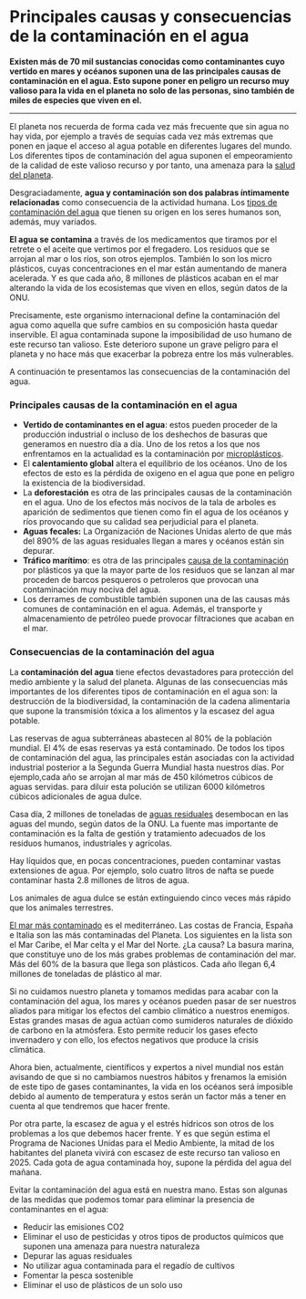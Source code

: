 # Principales causas y consecuencias de la contaminación en el agua

**Existen más de 70 mil sustancias conocidas como contaminantes cuyo vertido en mares y océanos suponen una de las principales causas de contaminación en el agua. Esto supone poner en peligro un recurso muy valioso para la vida en el planeta no solo de las personas, sino también de miles de especies que viven en el.**

____

El planeta nos recuerda de forma cada vez más frecuente que sin agua no hay vida, por ejemplo a través de sequías cada vez más extremas que ponen en jaque el acceso al agua potable en diferentes lugares del mundo. Los diferentes tipos de contaminación del agua suponen el empeoramiento de la calidad de este valioso recurso y por tanto, una amenaza para la [salud del planeta](https://www.fundacionaquae.org/como-salvar-planeta/).

Desgraciadamente, **agua y contaminación son dos palabras íntimamente relacionadas** como consecuencia de la actividad humana. Los [tipos de contaminación del agua](https://www.fundacionaquae.org/los-residuos-que-mas-contaminan-el-agua/) que tienen su origen en los seres humanos son, además, muy variados.

**El agua se contamina** a través de los medicamentos que tiramos por el retrete o el aceite que vertimos por el fregadero. Los residuos que se arrojan al mar o los ríos, son otros ejemplos. También lo son los micro plásticos, cuyas concentraciones en el mar están aumentando de manera acelerada. Y es que cada año, 8 millones de plásticos acaban en el mar alterando la vida de los ecosistemas que viven en ellos, según datos de la ONU.

Precisamente, este organismo internacional define la contaminación del agua como aquella que sufre cambios en su composición hasta quedar inservible. El agua contaminada supone la imposibilidad de uso humano de este recurso tan valioso. Este deterioro supone un grave peligro para el planeta y no hace más que exacerbar la pobreza entre los más vulnerables.

A continuación te presentamos las consecuencias de la contaminación del agua.

### Principales causas de la contaminación en el agua

* **Vertido de contaminantes en el agua**: estos pueden proceder de la producción industrial o incluso de los deshechos de basuras que generamos en nuestro día a día. Uno de los retos a los que nos enfrentamos en la actualidad es la contaminación por [microplásticos](https://www.fundacionaquae.org/como-afectan-microplasticos-salud/).
* El **calentamiento global** altera el equilibrio de los océanos. Uno de los efectos de esto es la pérdida de oxigeno en el agua que pone en peligro la existencia de la biodiversidad.
* La **deforestación** es otra de las principales causas de la contaminación en el agua. Uno de los efectos más nocivos de la tala de arboles es aparición de sedimentos que tienen como fin el agua de los océanos y ríos provocando que su calidad sea perjudicial para el planeta. 
* **Aguas fecales:** La Organización de Naciones Unidas alerto de que más del 890% de las aguas residuales llegan a mares y océanos están sin depurar.
* **Tráfico marítimo**: es otra de las principales [causa de la contaminación](https://www.fundacionaquae.org/causas-contaminacion-ambiental/) por plásticos ya que la mayor parte de los residuos que se lanzan al mar proceden de barcos pesqueros o petroleros que provocan una contaminación muy nociva del agua.
* Los derrames de combustible también suponen una de las causas más comunes de contaminación en el agua. Además, el transporte y almacenamiento de petróleo puede provocar filtraciones que acaban en el mar.

### Consecuencias de la contaminación del agua

La **contaminación del agua** tiene efectos devastadores para protección del medio ambiente y la salud del planeta. Algunas de las consecuencias más importantes de los diferentes tipos de contaminación en el agua son: la destrucción de la biodiversidad, la contaminación de la cadena alimentaria que supone la transmisión tóxica a los alimentos y la escasez del agua potable.

Las reservas de agua subterráneas abastecen al 80% de la población mundial. El 4% de esas reservas ya está contaminado. De todos los tipos de contaminación del agua, las principales están asociadas con la actividad industrial posterior a la Segunda Guerra Mundial hasta nuestros días. Por ejemplo,cada año se arrojan al mar más de 450 kilómetros cúbicos de aguas servidas. para diluir esta polución se utilizan 6000 kilómetros cúbicos adicionales de agua dulce.

Casa día, 2 millones de toneladas de [aguas residuales](https://www.fundacionaquae.org/depuracion-aguas-residuales/) desembocan en las aguas del mundo, según datos de la ONU. La fuente mas importante de contaminación es la falta de gestión y tratamiento adecuados de los residuos humanos, industriales y agrícolas.

Hay líquidos que, en pocas concentraciones, pueden contaminar vastas extensiones de agua. Por ejemplo, solo cuatro litros de nafta se puede contaminar hasta 2.8 millones de litros de agua.

Los animales de agua dulce se están extinguiendo cinco veces más rápido que los animales terrestres.

[El mar más contaminado](https://www.fundacionaquae.org/dia-mundial-de-los-oceanos/) es el mediterráneo. Las costas de Francia, España e Italia son las más contaminadas del Planeta. Los siguientes en la lista son el Mar Caribe, el Mar celta y el Mar del Norte. ¿La causa? La basura marina, que constituye uno de los más grabes problemas de contaminación del mar. Más del 60% de la basura que llega son plásticos. Cada año llegan 6,4 millones de toneladas de plástico al mar.

Si no cuidamos nuestro planeta y tomamos medidas para acabar con la contaminación del agua, los mares y océanos pueden pasar de ser nuestros aliados para mitigar los efectos del cambio climático a nuestros enemigos. Estas grandes masas de agua actúan como sumideros naturales de dióxido de carbono en la atmósfera. Esto permite reducir los gases efecto invernadero y con ello, los efectos negativos que produce la crisis climática.

Ahora bien, actualmente, científicos y expertos a nivel mundial nos están avisando de que si no cambiamos nuestros hábitos y frenamos la emisión de este tipo de gases contaminantes, la vida en los océanos será imposible debido al aumento de temperatura y estos serán un factor más a tener en cuenta al que tendremos que hacer frente.

Por otra parte, la escasez de agua y el estrés hídricos son otros de los problemas a los que debemos hacer frente. Y es que según estima el Programa de Naciones Unidas para el Medio Ambiente, la mitad de los habitantes del planeta vivirá con escasez de este recurso tan valioso en 2025. Cada gota de agua contaminada hoy, supone la pérdida del agua del mañana.

Evitar la contaminación del agua está en nuestra mano. Estas son algunas de las medidas que podemos tomar para eliminar la presencia de contaminantes en el agua:

* Reducir las emisiones CO2
* Eliminar el uso de pesticidas y otros tipos de productos químicos que suponen una amenaza para nuestra naturaleza
* Depurar las aguas residuales
* No utilizar agua contaminada para el regadío de cultivos
* Fomentar la pesca sostenible
* Eliminar el uso de plásticos de un solo uso

